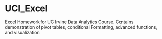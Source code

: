 # UCI_Excel
Excel Homework for UC Irvine Data Analytics Course. Contains demonstration of pivot tables, conditional Formatting, advanced functions, and visualization

